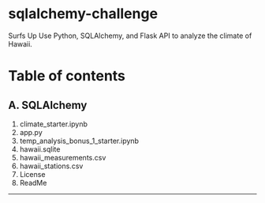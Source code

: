 # sqlalchemy-challenge
Surfs Up
Use Python, SQLAlchemy, and Flask API to analyze the climate of Hawaii.

# Table of contents

## A. SQLAlchemy

1. climate_starter.ipynb
2. app.py
3. temp_analysis_bonus_1_starter.ipynb 
4. hawaii.sqlite
5. hawaii_measurements.csv
6. hawaii_stations.csv
7. License
8. ReadMe

-----------
